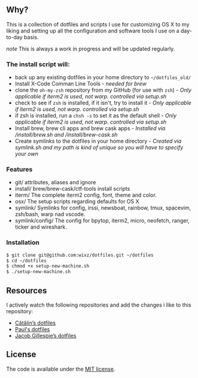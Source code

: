 ## Why? ##

This is a collection of dotfiles and scripts I use for customizing OS X to my liking and setting up all the configuration and software tools I use on a day-to-day basis.

*note* This is always a work in progress and will be updated regularly.

### The install script will: ###

* back up any existing dotfiles in your home directory to `~/dotfiles_old/`
* Install X-Code Comman Line Tools - *needed for brew*
* clone the `oh-my-zsh` repository from my GitHub (for use with `zsh`) - *Only applicable if iterm2 is used, not warp. controlled via setup.sh*
* check to see if `zsh` is installed, if it isn't, try to install it - *Only applicable if iterm2 is used, not warp. controlled via setup.sh*
* if zsh is installed, run a `chsh -s` to set it as the default shell - *Only applicable if iterm2 is used, not warp. controlled via setup.sh*
* Install brew, brew cli apps and brew cask apps - *Installed via /install/brew.sh and /install/brew-cask.sh*
* Create symlinks to the dotfiles in your home directory - *Created via symlink.sh and my path is kind of unique so you will have to specify your own*

### Features ###

* git/ attributes, aliases and ignore
* install/ brew/brew-cask/ctf-tools install scripts
* iterm/ The complete iterm2 config, font, theme and color.
* osx/ The setup scripts regarding defaults for OS X
* symlink/ Symlinks for config, irssi, newsboat, rainbow, tmux, spacevim, zsh/bash, warp nad vscode.
* symlink/config/ The config for bpytop, iterm2, micro, neofetch, ranger, ticker and wireshark.

### Installation ###

```sh
$ git clone git@github.com:wixz/dotfiles.git ~/dotfiles
$ cd ~/dotfiles
$ chmod +x setup-new-machine.sh
$ ./setup-new-machine.sh
```

## Resources ##

I actively watch the following repositories and add the changes i like to this repository:

- [Cătălin’s dotfiles](https://github.com/alrra/dotfiles)
- [Paul's dotfiles](https://github.com/paulirish/dotfiles)
- [Jacob Gillespie’s dotfiles](https://github.com/jacobwg/dotfiles)

## License ##

The code is available under the [MIT license](LICENSE).
